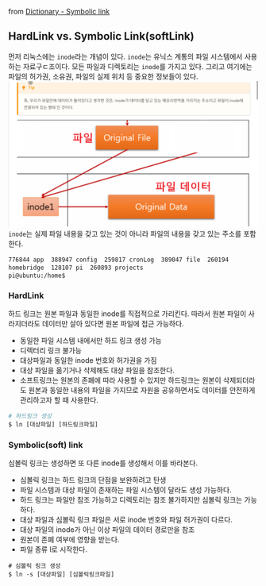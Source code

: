 from [Dictionary - Symbolic link](https://github.com/newkayak12/Dictionary/blob/master/linux/Symbolic.md)


## HardLink vs. Symbolic Link(softLink)

먼저 리눅스에는 `inode`라는 개념이 있다. `inode`는 유닉스 계통의 파일 시스템에서 사용하는 자료구ㄷ조이다. 
모든 파일과 디렉토리는 `inode`를 가지고 있다. 그리고 여기에는 파일의 허가권, 소유권, 파일의 실제 위치 등 중요한 정보들이 있다.
![](/assets/img/inode.png)
`inode`는 실제 파일 내용을 갖고 있는 것이 아니라 파일의 내용을 갖고 있는 주소를 포함한다.

```ubuntu
776844 app  388947 config  259817 cronLog  389047 file  260194 homebridge  128107 pi  260893 projects
pi@ubuntu:/home$
```

### HardLink
하드 링크는 원본 파일과 동일한 inode를 직접적으로 가리킨다. 따라서 원본 파일이 사라지더라도 데이터만 살아 있다면 
원본 파일에 접근 가능하다. 

- 동일한 파일 시스템 내에서만 하드 링크 생성 가능
- 디렉터리 링크 불가능
- 대상파일과 동일한 inode 번호와 허가권을 가짐
- 대상 파일을 옮기거나 삭제해도 대상 파일을 참조한다.
- 소프트링크는 원본의 존폐에 따라 사용할 수 있지만 하드링크는 원본이 삭제되더라도 원본과 동일한 내용의 파일을 가지므로 자원을 공유하면서도 데이터를 안전하게 관리하고자
할 때 사용한다. 

```dockerfile
# 하드링크 생성
$ ln [대상파일] [하드링크파일]
```

### Symbolic(soft) link
심볼릭 링크는 생성하면 또 다른 inode를 생성해서 이를 바라본다. 
- 심볼릭 링크는 하드 링크의 단점을 보완하려고 탄생
- 파일 시스템과 대상 파일이 존재하는 파일 시스템이 달라도 생성 가능하다. 
- 하드 링크는 파일만 참조 가능하고 디렉토리는 참조 불가하지만 심볼릭 링크는 가능하다.
- 대상 파일과 심볼릭 링크 파일은 서로 inode 번호와 파일 허가권이 다르다.
- 대상 파일의 inode가 아닌 이상 파일의 데이터 경로만을 참조
- 원본이 존폐 여부에 영향을 받는다. 
- 파일 종류 l로 시작한다.

```
# 심볼릭 링크 생성
$ ln -s [대상파일] [심볼릭링크파일]
```